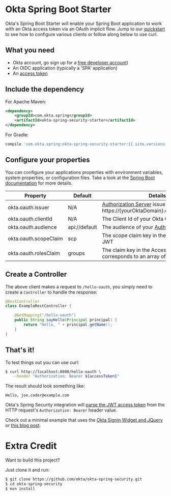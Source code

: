 Okta Spring Boot Starter
========================

Okta's Spring Boot Starter will enable your Spring Boot application to work with an Okta access token via an OAuth implicit flow.  Jump to our [quickstart](https://developer.okta.com/quickstart/#/angular/java/spring) to see how to configure various clients or follow along below to use curl.

## What you need

* Okta account, go sign up for a [free developer account](https://developer.okta.com/signup/))
* An OIDC application (typically a 'SPA' application)
* An [access token](https://developer.okta.com/docs/api/resources/oauth2.html)

## Include the dependency

For Apache Maven:
```xml
<dependency>
    <groupId>com.okta.spring</groupId>
    <artifactId>okta-spring-security-starter</artifactId>
</dependency>
```

For Gradle:
```groovy
compile 'com.okta.spring:okta-spring-security-starter:{{ site.versions.spring_security_starter }}'
```

## Configure your properties

You can configure your applications properties with environment variables, system properties, or configuration files. Take a look at the [Spring Boot documentation](https://docs.spring.io/spring-boot/docs/current/reference/html/boot-features-external-config.html) for more details.

| Property | Default | Details |
|----------|---------|---------|
| okta.oauth.issuer     | N/A | [Authorization Server](/docs/how-to/set-up-auth-server.html) issuer URL, i.e.: https://{yourOktaDomain}.com/oauth2/default |
| okta.oauth.clientId   | N/A | The Client Id of your Okta OIDC application |
| okta.oauth.audience   | api://default | The audience of your [Authorization Server](/docs/how-to/set-up-auth-server.html) |
| okta.oauth.scopeClaim | scp | The scope claim key in the Access Token's JWT |
| okta.oauth.rolesClaim | groups | The claim key in the Access Token's JWT that corresponds to an array of the users groups. |

## Create a Controller 

The above client makes a request to `/hello-oauth`, you simply need to create a `Controller` to handle the response: 

```java
@RestController
class ExampleRestController {

    @GetMapping("/hello-oauth")
    public String sayHello(Principal principal) {
        return "Hello, " + principal.getName();
    }
}
```

## That's it!

To test things out you can use curl:

```bash
$ curl http://localhost:8080/hello-oauth \
   --header "Authorization: Bearer ${accessToken}"
```
The result should look something like:
```text
Hello, joe.coder@example.com
```

Okta's Spring Security integration will [parse the JWT access token](https://developer.okta.com/blog/2017/06/21/what-the-heck-is-oauth#oauth-flows) from the HTTP request's `Authorization: Bearer` header value.

Check out a minimal example that uses the [Okta Signin Widget and JQuery](examples/siw-jquery) or [this blog post](https://scotch.io/tutorials/build-a-secure-notes-application-with-kotlin-typescript-and-okta). 


# Extra Credit

Want to build this project? 

Just clone it and run:

```bash
$ git clone https://github.com/okta/okta-spring-security.git
$ cd okta-spring-security
$ mvn install
```

